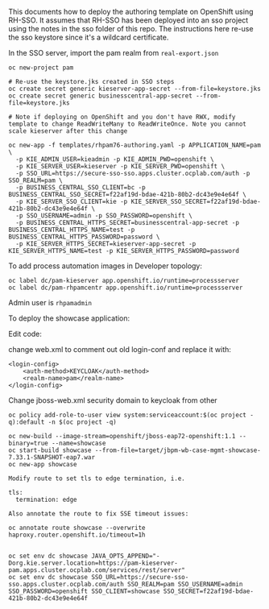 This documents how to deploy the authoring template on OpenShift using RH-SSO. It assumes
that RH-SSO has been deployed into an sso project using the notes in the sso folder of
this repo. The instructions here re-use the sso keystore since it's a wildcard certificate.

In the SSO server, import the pam realm from ```real-export.json```

```
oc new-project pam

# Re-use the keystore.jks created in SSO steps
oc create secret generic kieserver-app-secret --from-file=keystore.jks
oc create secret generic businesscentral-app-secret --from-file=keystore.jks

# Note if deploying on OpenShift and you don't have RWX, modify template to change ReadWriteMany to ReadWriteOnce. Note you cannot scale kieserver after this change

oc new-app -f templates/rhpam76-authoring.yaml -p APPLICATION_NAME=pam \
  -p KIE_ADMIN_USER=kieadmin -p KIE_ADMIN_PWD=openshift \
  -p KIE_SERVER_USER=kieserver -p KIE_SERVER_PWD=openshift \
  -p SSO_URL=https://secure-sso-sso.apps.cluster.ocplab.com/auth -p SSO_REALM=pam \
  -p BUSINESS_CENTRAL_SSO_CLIENT=bc -p BUSINESS_CENTRAL_SSO_SECRET=f22af19d-bdae-421b-80b2-dc43e9e4e64f \
  -p KIE_SERVER_SSO_CLIENT=kie -p KIE_SERVER_SSO_SECRET=f22af19d-bdae-421b-80b2-dc43e9e4e64f \
  -p SSO_USERNAME=admin -p SSO_PASSWORD=openshift \
  -p BUSINESS_CENTRAL_HTTPS_SECRET=businesscentral-app-secret -p BUSINESS_CENTRAL_HTTPS_NAME=test -p BUSINESS_CENTRAL_HTTPS_PASSWORD=password \
  -p KIE_SERVER_HTTPS_SECRET=kieserver-app-secret -p KIE_SERVER_HTTPS_NAME=test -p KIE_SERVER_HTTPS_PASSWORD=password

```

To add process automation images in Developer topology:

```
oc label dc/pam-kieserver app.openshift.io/runtime=processserver
oc label dc/pam-rhpamcentr app.openshift.io/runtime=processserver
```

Admin user is ```rhpamadmin```

To deploy the showcase application:

Edit code:

change web.xml to comment out old login-conf and replace it with:

    <login-config>
        <auth-method>KEYCLOAK</auth-method>
        <realm-name>pam</realm-name>
    </login-config>

Change jboss-web.xml security domain to keycloak from other



```
oc policy add-role-to-user view system:serviceaccount:$(oc project -q):default -n $(oc project -q)

oc new-build --image-stream=openshift/jboss-eap72-openshift:1.1 --binary=true --name=showcase
oc start-build showcase --from-file=target/jbpm-wb-case-mgmt-showcase-7.33.1-SNAPSHOT-eap7.war
oc new-app showcase

Modify route to set tls to edge termination, i.e.

tls:
  termination: edge

Also annotate the route to fix SSE timeout issues:

oc annotate route showcase --overwrite haproxy.router.openshift.io/timeout=1h


oc set env dc showcase JAVA_OPTS_APPEND="-Dorg.kie.server.location=https://pam-kieserver-pam.apps.cluster.ocplab.com/services/rest/server"
oc set env dc showcase SSO_URL=https://secure-sso-sso.apps.cluster.ocplab.com/auth SSO_REALM=pam SSO_USERNAME=admin SSO_PASSWORD=openshift SSO_CLIENT=showcase SSO_SECRET=f22af19d-bdae-421b-80b2-dc43e9e4e64f

```
